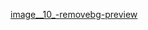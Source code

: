 [image__10_-removebg-preview](https://user-images.githubusercontent.com/102052684/184170697-c5558895-939c-4a2c-8691-0794c120c784.png)
